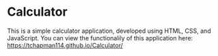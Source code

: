 # Calculator
This is a simple calculator application, developed using HTML, CSS, and JavaScript.
You can view the functionalily of this application here: https://tchapman114.github.io/Calculator/
